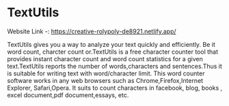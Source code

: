 <h1>TextUtils</h1>

Website Link -: https://creative-rolypoly-de8921.netlify.app/ 

TextUtils gives you a way to analyze your text quickly and efficiently. Be it word count, charcter count or.TextUtils is a free character counter tool that provides instant character count and word count statistics for a given text.TextUtils reports the number of words,characters and sentences.Thus it is suitable for writing text with word/character limit.
This word counter software works in any web browsers such as Chrome,Firefox,Internet Explorer, Safari,Opera. It suits to count characters in facebook, blog, books , excel document,pdf document,essays, etc.
